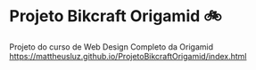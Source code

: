 # Projeto Bikcraft Origamid 🚲
Projeto do curso de Web Design Completo da Origamid
https://mattheusluz.github.io/ProjetoBikcraftOrigamid/index.html
